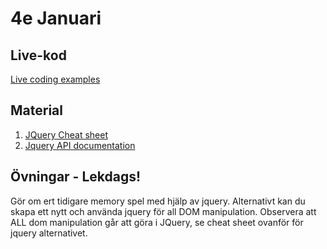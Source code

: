 # 4e Januari

## Live-kod

[Live coding examples](live-coding/)

## Material
1. [JQuery Cheat sheet](https://dev.to/alexmercedcoder/dom-jquery-javascript-cheatsheet-2022-4p8h)
2. [Jquery API documentation](http://api.jquery.com/)

## Övningar - Lekdags!
Gör om ert tidigare memory spel med hjälp av jquery. Alternativt kan du skapa ett nytt och använda jquery för all DOM manipulation. Observera att ALL dom manipulation går att göra i JQuery, se cheat sheet ovanför för jquery alternativet.



